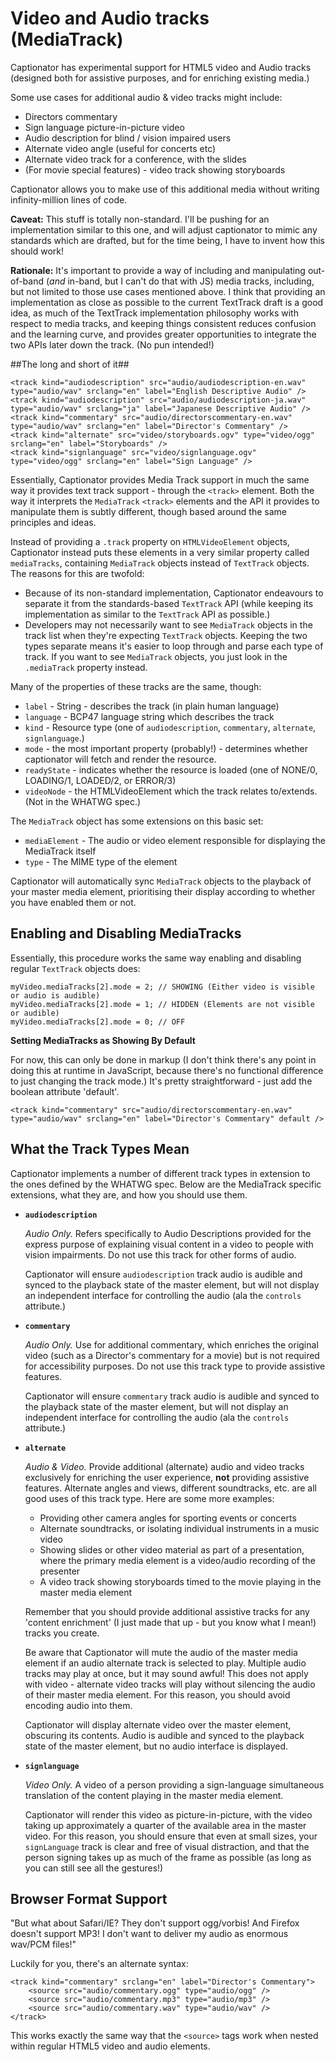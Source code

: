 # Video and Audio tracks (MediaTrack) #

Captionator has experimental support for HTML5 video and Audio tracks (designed both for assistive purposes, and for enriching existing media.)

Some use cases for additional audio & video tracks might include:

* Directors commentary
* Sign language picture-in-picture video
* Audio description for blind / vision impaired users
* Alternate video angle (useful for concerts etc)
* Alternate video track for a conference, with the slides
* (For movie special features) - video track showing storyboards

Captionator allows you to make use of this additional media without writing infinity-million lines of code.

**Caveat:**
This stuff is totally non-standard. I'll be pushing for an implementation similar to this one, and will adjust captionator to mimic any standards which are drafted, but for the time being, I have to invent how this should work!

**Rationale:**
It's important to provide a way of including and manipulating out-of-band (_and_ in-band, but I can't do that with JS) media tracks, including, but not limited to those use cases mentioned above. I think that providing an implementation as close as possible to the current TextTrack draft is a good idea, as much of the TextTrack implementation philosophy works with respect to media tracks, and keeping things consistent reduces confusion and the learning curve, and provides greater opportunities to integrate the two APIs later down the track. (No pun intended!)

##The long and short of it##

	<track kind="audiodescription" src="audio/audiodescription-en.wav" type="audio/wav" srclang="en" label="English Descriptive Audio" />
	<track kind="audiodescription" src="audio/audiodescription-ja.wav" type="audio/wav" srclang="ja" label="Japanese Descriptive Audio" />
	<track kind="commentary" src="audio/directorscommentary-en.wav" type="audio/wav" srclang="en" label="Director's Commentary" />
	<track kind="alternate" src="video/storyboards.ogv" type="video/ogg" srclang="en" label="Storyboards" />
	<track kind="signlanguage" src="video/signlanguage.ogv" type="video/ogg" srclang="en" label="Sign Language" />
	
Essentially, Captionator provides Media Track support in much the same way it provides text track support - through the `<track>` element. Both the way it interprets the `MediaTrack` `<track>` elements and the API it provides to manipulate them is subtly different, though based around the same principles and ideas.
	
Instead of providing a `.track` property on `HTMLVideoElement` objects, Captionator instead puts these elements in a very similar property called `mediaTracks`, containing `MediaTrack` objects instead of `TextTrack` objects. The reasons for this are twofold:

* Because of its non-standard implementation, Captionator endeavours to separate it from the standards-based `TextTrack` API (while keeping its implementation as similar to the `TextTrack` API as possible.)
* Developers may not necessarily want to see `MediaTrack` objects in the track list when they're expecting `TextTrack` objects. Keeping the two types separate means it's easier to loop through and parse each type of track. If you want to see `MediaTrack` objects, you just look in the `.mediaTrack` property instead.

Many of the properties of these tracks are the same, though:

* `label` - String - describes the track (in plain human language)
* `language` - BCP47 language string which describes the track
* `kind` - Resource type (one of `audiodescription`, `commentary`, `alternate`, `signlanguage`.)
* `mode` - the most important property (probably!) - determines whether captionator will fetch and render the resource.
* `readyState` - indicates whether the resource is loaded (one of NONE/0, LOADING/1, LOADED/2, or ERROR/3)
* `videoNode` - the HTMLVideoElement which the track relates to/extends. (Not in the WHATWG spec.)

The `MediaTrack` object has some extensions on this basic set:

* `mediaElement` - The audio or video element responsible for displaying the MediaTrack itself
* `type` - The MIME type of the element

Captionator will automatically sync `MediaTrack` objects to the playback of your master media element, prioritising their display according to whether you have enabled them or not.

## Enabling and Disabling MediaTracks ##

Essentially, this procedure works the same way enabling and disabling regular `TextTrack` objects does:

	myVideo.mediaTracks[2].mode = 2; // SHOWING (Either video is visible or audio is audible)
	myVideo.mediaTracks[2].mode = 1; // HIDDEN (Elements are not visible or audible)
	myVideo.mediaTracks[2].mode = 0; // OFF

**Setting MediaTracks as Showing By Default**

For now, this can only be done in markup (I don't think there's any point in doing this at runtime in JavaScript, because there's no functional difference to just changing the track mode.) It's pretty straightforward - just add the boolean attribute 'default'.

	<track kind="commentary" src="audio/directorscommentary-en.wav" type="audio/wav" srclang="en" label="Director's Commentary" default />

## What the Track Types Mean ##

Captionator implements a number of different track types in extension to the ones defined by the WHATWG spec. Below are the MediaTrack specific extensions, what they are, and how you should use them.

* **`audiodescription`**
	
	_Audio Only._ Refers specifically to Audio Descriptions provided for the express purpose of explaining visual content in a video to people with vision impairments. Do not use this track for other forms of audio.
	
	Captionator will ensure `audiodescription` track audio is audible and synced to the playback state of the master element, but will not display an independent interface for controlling the audio (ala the `controls` attribute.)
		
* **`commentary`**
	
	_Audio Only._ Use for additional commentary, which enriches the original video (such as a Director's commentary for a movie) but is not required for accessibility purposes. Do not use this track type to provide assistive features.
	
	Captionator will ensure `commentary` track audio is audible and synced to the playback state of the master element, but will not display an independent interface for controlling the audio (ala the `controls` attribute.)

* **`alternate`**
	
	_Audio & Video._ Provide additional (alternate) audio and video tracks exclusively for enriching the user experience, **not** providing assistive features. Alternate angles and views, different soundtracks, etc. are all good uses of this track type. Here are some more examples:
	* Providing other camera angles for sporting events or concerts
	* Alternate soundtracks, or isolating individual instruments in a music video
	* Showing slides or other video material as part of a presentation, where the primary media element is a video/audio recording of the presenter
	* A video track showing storyboards timed to the movie playing in the master media element
	
	Remember that you should provide additional assistive tracks for any 'content enrichment' (I just made that up - but you know what I mean!) tracks you create.
	
	Be aware that Captionator will mute the audio of the master media element if an audio alternate track is selected to play. Multiple audio tracks may play at once, but it may sound awful! This does not apply with video - alternate video tracks will play without silencing the audio of their master media element. For this reason, you should avoid encoding audio into them.
	
	Captionator will display alternate video over the master element, obscuring its contents. Audio is audible and synced to the playback state of the master element, but no audio interface is displayed.

* **`signlanguage`**
	
	_Video Only._ A video of a person providing a sign-language simultaneous translation of the content playing in the master media element.
	
	Captionator will render this video as picture-in-picture, with the video taking up approximately a quarter of the available area in the master video. For this reason, you should ensure that even at small sizes, your `signLanguage` track is clear and free of visual distraction, and that the person signing takes up as much of the frame as possible (as long as you can still see all the gestures!)

## Browser Format Support ##

"But what about Safari/IE? They don't support ogg/vorbis! And Firefox doesn't support MP3! I don't want to deliver my audio as enormous wav/PCM files!"

Luckily for you, there's an alternate syntax:

	<track kind="commentary" srclang="en" label="Director's Commentary">
		<source src="audio/commentary.ogg" type="audio/ogg" />
		<source src="audio/commentary.mp3" type="audio/mp3" />
		<source src="audio/commentary.wav" type="audio/wav" />
	</track>
	
This works exactly the same way that the `<source>` tags work when nested within regular HTML5 video and audio elements.